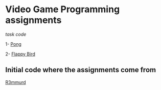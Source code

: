 # Video Game Programming assignments
_task code_

1- [Pong](https://github.com/DefFoxPy/VideoGameProgrammingAssignments/tree/main/pong)

2- [Flappy Bird](https://github.com/DefFoxPy/VideoGameProgrammingAssignments/tree/main/flappy_bird)

## Initial code where the assignments come from
[R3mmurd](https://github.com/R3mmurd/VideoGameProgramming)
